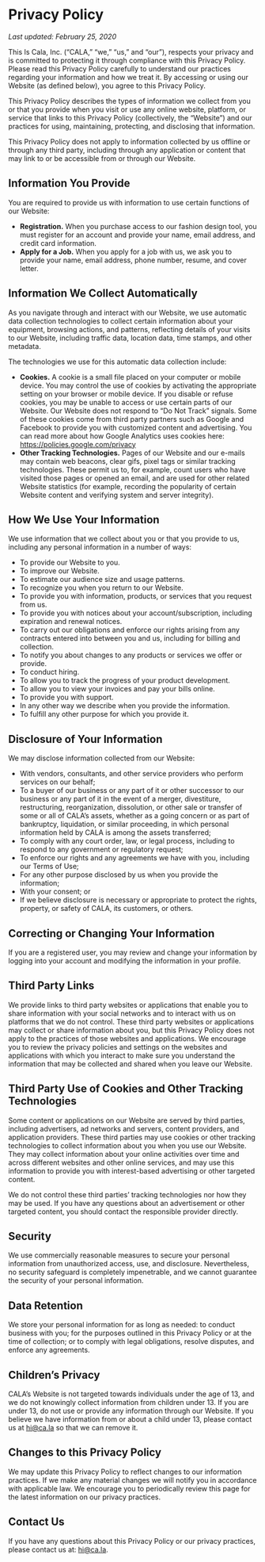 # Privacy Policy

*Last updated: February 25, 2020*

This Is Cala, Inc. (“CALA,” “we,” “us,” and “our”), respects your privacy and is committed to protecting it through compliance with this Privacy Policy.  Please read this Privacy Policy carefully to understand our practices regarding your information and how we treat it. By accessing or using our Website (as defined below), you agree to this Privacy Policy. 

This Privacy Policy describes the types of information we collect from you or that you provide when you visit or use any online website, platform, or service that links to this Privacy Policy (collectively, the “Website”) and our practices for using, maintaining, protecting, and disclosing that information. 

This Privacy Policy does not apply to information collected by us offline or through any third party, including through any application or content that may link to or be accessible from or through our Website. 

## Information You Provide

You are required to provide us with information to use certain functions of our Website:

- __Registration.__ When you purchase access to our fashion design tool, you must register for an account and provide your name, email address, and credit card information.
- __Apply for a Job.__ When you apply for a job with us, we ask you to provide your name, email address, phone number, resume, and cover letter. 

## Information We Collect Automatically

As you navigate through and interact with our Website, we use automatic data collection technologies to collect certain information about your equipment, browsing actions, and patterns, reflecting details of your visits to our Website, including traffic data, location data, time stamps, and other metadata. 

The technologies we use for this automatic data collection include:

- __Cookies.__ A cookie is a small file placed on your computer or mobile device. You may control the use of cookies by activating the appropriate setting on your browser or mobile device. If you disable or refuse cookies, you may be unable to access or use certain parts of our Website. Our Website does not respond to “Do Not Track” signals. Some of these cookies come from third party partners such as Google and Facebook to provide you with customized content and advertising.  You can read more about how Google Analytics uses cookies here: https://policies.google.com/privacy
- __Other Tracking Technologies.__ Pages of our Website and our e-mails may contain web beacons, clear gifs, pixel tags or similar tracking technologies. These permit us to, for example, count users who have visited those pages or opened an email, and are used for other related Website statistics (for example, recording the popularity of certain Website content and verifying system and server integrity).

## How We Use Your Information

We use information that we collect about you or that you provide to us, including any personal information in a number of ways:

- To provide our Website to you.
- To improve our Website. 
- To estimate our audience size and usage patterns.
- To recognize you when you return to our Website. 
- To provide you with information, products, or services that you request from us.
- To provide you with notices about your account/subscription, including expiration and renewal notices.
- To carry out our obligations and enforce our rights arising from any contracts entered into between you and us, including for billing and collection.
- To notify you about changes to any products or services we offer or provide.
- To conduct hiring.
- To allow you to track the progress of your product development.
- To allow you to view your invoices and pay your bills online.
- To provide you with support.
- In any other way we describe when you provide the information.
- To fulfill any other purpose for which you provide it.

## Disclosure of Your Information

We may disclose information collected from our Website: 

- With vendors, consultants, and other service providers who perform services on our behalf;
- To a buyer of our business or any part of it or other successor to our business or any part of it in the event of a merger, divestiture, restructuring, reorganization, dissolution, or other sale or transfer of some or all of CALA’s assets, whether as a going concern or as part of bankruptcy, liquidation, or similar proceeding, in which personal information held by CALA is among the assets transferred;
- To comply with any court order, law, or legal process, including to respond to any government or regulatory request;
- To enforce our rights and any agreements we have with you, including our Terms of Use;
- For any other purpose disclosed by us when you provide the information;
- With your consent; or
- If we believe disclosure is necessary or appropriate to protect the rights, property, or safety of CALA, its customers, or others.

## Correcting or Changing Your Information

If you are a registered user, you may review and change your information by logging into your account and modifying the information in your profile.

## Third Party Links

We provide links to third party websites or applications that enable you to share information with your social networks and to interact with us on platforms that we do not control. These third party websites or applications may collect or share information about you, but this Privacy Policy does not apply to the practices of those websites and applications. We encourage you to review the privacy policies and settings on the websites and applications with which you interact to make sure you understand the information that may be collected and shared when you leave our Website.

## Third Party Use of Cookies and Other Tracking Technologies

Some content or applications on our Website are served by third parties, including advertisers, ad networks and servers, content providers, and application providers. These third parties may use cookies or other tracking technologies to collect information about you when you use our Website. They may collect information about your online activities over time and across different websites and other online services, and may use this information to provide you with interest-based advertising or other targeted content.

We do not control these third parties’ tracking technologies nor how they may be used. If you have any questions about an advertisement or other targeted content, you should contact the responsible provider directly.

## Security

We use commercially reasonable measures to secure your personal information from unauthorized access, use, and disclosure. Nevertheless, no security safeguard is completely impenetrable, and we cannot guarantee the security of your personal information.

## Data Retention

We store your personal information for as long as needed: to conduct business with you; for the purposes outlined in this Privacy Policy or at the time of collection; or to comply with legal obligations, resolve disputes, and enforce any agreements.

## Children’s Privacy

CALA’s Website is not targeted towards individuals under the age of 13, and we do not knowingly collect information from children under 13. If you are under 13, do not use or provide any information through our Website. If you believe we have information from or about a child under 13, please contact us at hi@ca.la so that we can remove it.

## Changes to this Privacy Policy

We may update this Privacy Policy to reflect changes to our information practices.  If we make any material changes we will notify you in accordance with applicable law. We encourage you to periodically review this page for the latest information on our privacy practices.

## Contact Us

If you have any questions about this Privacy Policy or our privacy practices, please contact us at: hi@ca.la.
